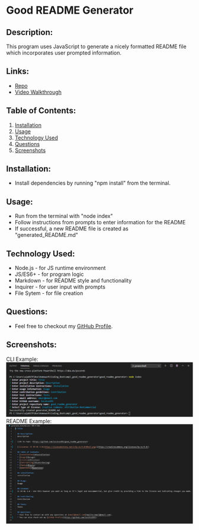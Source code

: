 # Good README Generator

  ## Description:
  This program uses JavaScript to generate a nicely formatted README file which incorporates user prompted information.

  ## Links:
  * [Repo](https://github.com/locutusOO1/good_readme_generator)
  * [Video Walkthrough](https://drive.google.com/file/d/1ci59lY1w9MzFGfAccvoMVEioC6PY7eNh/view)

  ## Table of Contents:
  1. [Installation](#installation)
  2. [Usage](#usage)
  3. [Technology Used](#technology-used)
  5. [Questions](#questions)
  6. [Screenshots](#screenshots)

  ## Installation:
  * Install dependencies by running "npm install" from the terminal.
  
  ## Usage:
  * Run from the terminal with "node index"
  * Follow instructions from prompts to enter information for the README
  * If successful, a new README file is created as "generated_README.md"

  ## Technology Used:
  * Node.js - for JS runtime environment
  * JS/ES6+ - for program logic
  * Markdown - for README style and functionality
  * Inquirer - for user input with prompts
  * File Sytem - for file creation

  ## Questions:
  * Feel free to checkout my [GitHub Profile](https://github.com/locutusOO1).

  ## Screenshots:
  CLI Example:
  ![Screenshot of CLI](images/cli_example.PNG)
  README Example:
  ![Screenshot of Generatred README](images/generated_README_example.PNG)
